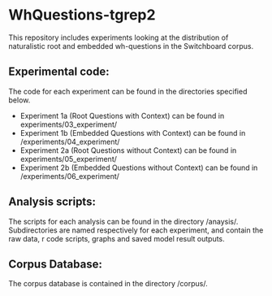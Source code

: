 # WhQuestions-tgrep2


This repository includes experiments looking at the distribution of naturalistic root and embedded wh-questions in the Switchboard corpus.

## Experimental code: 
The code for each experiment can be found in the directories specified below.
- Experiment 1a (Root Questions with Context) can be found in experiments/03_experiment/
- Experiment 1b (Embedded Questions with Context) can be found in /experiments/04_experiment/
- Experiment 2a (Root Questions without Context) can be found in experiments/05_experiment/
- Experiment 2b (Embedded Questions without Context) can be found in /experiments/06_experiment/

## Analysis scripts:
The scripts for each analysis can be found in the directory /anaysis/. Subdirectories are named respectively for each experiment, and contain the raw data, r code scripts, graphs and saved model result outputs.

## Corpus Database:
The corpus database is contained in the directory /corpus/. 
